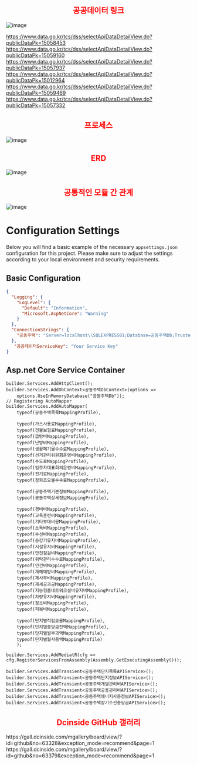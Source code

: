 <h2 align="center"><strong><span style="color:red;">공공데이터 링크 </span></strong></h2>

![image](https://github.com/cheolwo/CommonHouse/assets/25167316/a7fd4c9e-3a2f-4c1b-84d1-fa53b35179af)

https://www.data.go.kr/tcs/dss/selectApiDataDetailView.do?publicDataPk=15058453
https://www.data.go.kr/tcs/dss/selectApiDataDetailView.do?publicDataPk=15059160
https://www.data.go.kr/tcs/dss/selectApiDataDetailView.do?publicDataPk=15057937
https://www.data.go.kr/tcs/dss/selectApiDataDetailView.do?publicDataPk=15012964
https://www.data.go.kr/tcs/dss/selectApiDataDetailView.do?publicDataPk=15059469
https://www.data.go.kr/tcs/dss/selectApiDataDetailView.do?publicDataPk=15057332

<h2 align="center"><strong><span style="color:red;">프로세스</span></strong></h2>

![image](https://github.com/cheolwo/CommonHouse/assets/25167316/fa4bca89-aecb-46d4-a4cc-01f7712c5c87)


<h2 align="center"><strong><span style="color:red;">ERD</span></strong></h2>

![image](https://github.com/cheolwo/CommonHouse/assets/25167316/7f60bf14-a40e-4060-9a13-8c9a832c6bb1)

<h2 align="center"><strong><span style="color:red;">공통적인 모듈 간 관계</span></strong></h2>

![image](https://github.com/cheolwo/CommonHouse/assets/25167316/94547669-dcb0-4932-a3d7-fd4afc3a9770)

# Configuration Settings

Below you will find a basic example of the necessary `appsettings.json` configuration for this project. Please make sure to adjust the settings according to your local environment and security requirements.

## Basic Configuration

```json
{
  "Logging": {
    "LogLevel": {
      "Default": "Information",
      "Microsoft.AspNetCore": "Warning"
    }
  },
  "ConnectionStrings": {
    "공동주택": "Server=localhost\\SQLEXPRESS01;Database=공동주택Db;Trusted_Connection=True;"
  },
   "공공데이터ServiceKey": "Your Service Key"
}

```
## Asp.net Core Service Container
```ServiceContainer
builder.Services.AddHttpClient();
builder.Services.AddDbContext<공동주택DbContext>(options =>
    options.UseInMemoryDatabase("공동주택Db"));
// Registering AutoMapper
builder.Services.AddAutoMapper(
    typeof(공동주택목록MappingProfile),

    typeof(가스사용료MappingProfile),
    typeof(건물보험료MappingProfile),
    typeof(급탕비MappingProfile),
    typeof(난방비MappingProfile),
    typeof(생활폐기물수수료MappingProfile),
    typeof(선거관리위원회운영비MappingProfile),
    typeof(수도료MappingProfile),
    typeof(입주자대표회의운영비MappingProfile),
    typeof(전기료MappingProfile),
    typeof(정화조오물수수료MappingProfile),

    typeof(공동주택기본정보MappingProfile),
    typeof(공동주택상세정보MappingProfile),

    typeof(경비비MappingProfile),
    typeof(교육훈련비MappingProfile),
    typeof(기타부대비용MappingProfile),
    typeof(소독비MappingProfile),
    typeof(수선비MappingProfile),
    typeof(승강기유지비MappingProfile),
    typeof(시설유지비MappingProfile),
    typeof(안전점검비MappingProfile),
    typeof(위탁관리수수료MappingProfile),
    typeof(인건비MappingProfile),
    typeof(재해예방비MappingProfile),
    typeof(제사무비MappingProfile),
    typeof(제세공과금MappingProfile),
    typeof(지능형홈네트워크설비유지비MappingProfile),
    typeof(차량유지비MappingProfile),
    typeof(청소비MappingProfile),
    typeof(피복비MappingProfile),

    typeof(단지별적립요율MappingProfile),
    typeof(단지별충당금잔액MappingProfile),
    typeof(단지별월부과액MappingProfile),
    typeof(단지별월사용액MappingProfile)
    );

builder.Services.AddMediatR(cfg => cfg.RegisterServicesFromAssembly(Assembly.GetExecutingAssembly()));

builder.Services.AddTransient<공동주택단지목록APIService>();
builder.Services.AddTransient<공동주택단지정보APIService>();
builder.Services.AddTransient<공동주택개별관리비APIService>();
builder.Services.AddTransient<공동주택공용관리비APIService>();
builder.Services.AddTransient<공동주택에너지사용정보APIService>();
builder.Services.AddTransient<공동주택장기수선충당금APIService>();
```
<h2 align="center"><strong><span style="color:red;">Dcinside GitHub 갤러리</span></strong></h2>
https://gall.dcinside.com/mgallery/board/view/?id=github&no=63328&exception_mode=recommend&page=1
https://gall.dcinside.com/mgallery/board/view/?id=github&no=63379&exception_mode=recommend&page=1
